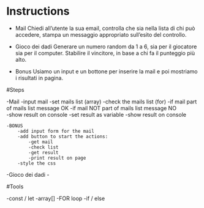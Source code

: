 # Instructions

- Mail
    Chiedi all’utente la sua email, controlla che sia nella lista di chi può accedere, stampa un messaggio appropriato sull’esito del controllo.

- Gioco dei dadi
    Generare un numero random da 1 a 6, sia per il giocatore sia per il computer. Stabilire il vincitore, in base a chi fa il punteggio più alto.

- Bonus
    Usiamo un input e un bottone per inserire la mail e poi mostriamo i risultati in pagina.

#Steps

-Mail
    -input mail
    -set mails list (array)
    -check the mails list (for)
        -if mail part of mails list message OK
        -if mail NOT part of mails list message NO    
     -show result on console
         -set result as variable
         -show result on console

    -BONUS
        -add input form for the mail
        -add button to start the actions:
            -get mail
            -check list
            -get result
            -print result on page
        -style the css


-Gioco dei dadi
    -

#Tools

-const / let
-array[]
-FOR loop
-if / else